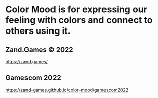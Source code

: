 # Color Mood is for expressing our feeling with colors and connect to others using it.

## Zand.Games © 2022

https://zand.games/

## Gamescom 2022

https://zand-games.github.io/color-mood/gamescom2022
